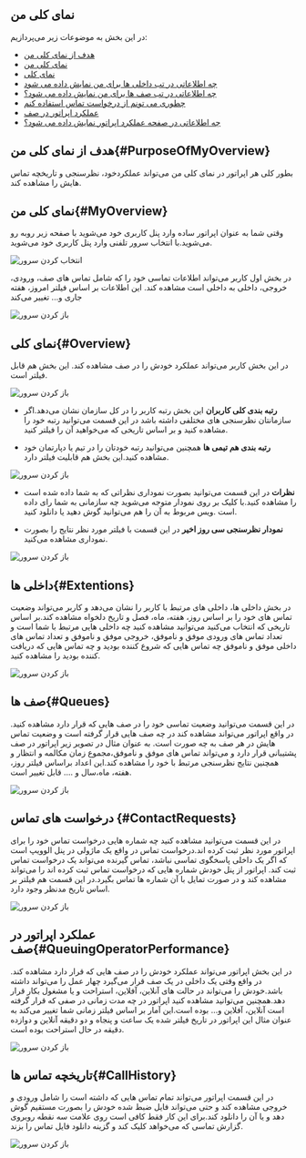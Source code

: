 ## نمای کلی من

در این بخش به موضوعات زیر می‌پردازیم:
- [هدف از نمای کلی من](#PurposeOfMyOverview)
- [نمای کلی من](#MyOverview)
- [ نمای کلی](#Overview)
- [چه اطلاعاتی در تب داخلی ها برای من نمایش داده می شود](#Extentions)
- [چه اطلاعاتی در تب صف ها برای من نمایش داده می شود؟](#Queues)
- [چطوری می تونم از درخواست تماس استفاده کنم](#ContactRequests)
- [عملکرد اپراتور در صف ](QueuingOperatorPerformance)
- [چه اطلاعاتی در صفحه عملکرد اپراتور نمایش داده می شود؟](#CallHistory)

## هدف از نمای کلی من{#PurposeOfMyOverview}
بطور کلی هر اپراتور در نمای کلی من می‌تواند عملکردخود، نظرسنجی و تاریخچه تماس هایش را مشاهده کند.

## نمای کلی من{#MyOverview}
وقتی شما به عنوان اپراتور ساده وارد پنل کاربری خود می‌شوید با صفحه زیر روبه رو می‌شوید.با انتخاب سرور تلفنی وارد پنل کاربری خود می‌شوید.

![انتخاب کردن سرور ](./Image/SelectServer.png)

در بخش اول کاربر می‌تواند اطلاعات تماسی خود را که شامل تماس های صف، ورودی، خروجی، داخلی به داخلی است مشاهده کند. این اطلاعات بر اساس فیلتر امروز، هفته جاری و... تغییر می‌کند

![باز کردن سرور ](./Image/profile2.png)

## نمای کلی{#Overview}
در این بخش کاربر می‌تواند عملکرد خودش را در صف مشاهده کند. این بخش هم قابل فیلتر است.

![باز کردن سرور ](./Image/profile3.png)

- **رتبه بندی کلی کاربران**
این بخش رتبه کاربر را در کل سازمان نشان می‌دهد.اگر سازمانتان نظرسنجی های مختلفی داشته باشد در این قسمت می‌توانید رتبه خود را مشاهده کنید و بر اساس تاریخی که می‌خواهید آن را فیلتر کنید.

- **رتبه بندی هم تیمی ها**
همچنین می‌توانید رتبه خودتان را در تیم یا دپارتمان خود مشاهده کنید.این بخش هم قابلیت فیلتر دارد.


![باز کردن سرور ](./Image/profile4.png)

- **نظرات**
در این قسمت می‌توانید بصورت نموداری نظراتی که به شما داده شده است را مشاهده کنید.با کلیک بر روی نمودار متوجه می‌شوید چه سازمانی به شما رای داده است .ویس مربوط به آن را هم  می‌توانید گوش دهید یا دانلود کنید.

- **نمودار نظرسنجی سی روز اخیر**
در این قسمت با فیلتر مورد نظر نتایج را بصورت نموداری مشاهده می‌کنید.

![باز کردن سرور ](./Image/profile5.png)

## داخلی ها{#Extentions}
در بخش داخلی ها، داخلی های مرتبط با کاربر را نشان می‌دهد و کاربر می‌تواند وضعیت تماس های خود را  بر اساس روز، هفته، ماه، فصل و تاریخ دلخواه مشاهده کند.بر اساس تاریخی که انتخاب می‌کنید می‌توانید مشاهده کنید چه داخلی هایی مرتبط با شما است و تعداد تماس های ورودی موفق و ناموفق، خروجی موفق و ناموفق و تعداد تماس های داخلی موفق و ناموفق چه تماس هایی که شروع کننده بودید و چه تماس هایی که دریافت کننده بودید را مشاهده کنید.


![باز کردن سرور ](./Image/profile6.png)

## صف ها{#Queues}
در این قسمت می‌توانید وضعیت تماسی خود را در صف هایی که قرار دارد مشاهده کنید. در واقع اپراتور می‌تواند مشاهده کند در چه صف هایی قرار گرفته است و وضعیت تماس هایش در هر صف به چه صورت است. به عنوان مثال  در تصویر زیر اپراتور در صف پشتیبانی قرار دارد و می‌تواند تماس های موفق و ناموفق،مجموع زمان مکالمه و انتظار و همچنین نتایج نظرسنجی مرتبط با خود را مشاهده کند.این اعداد براساس فیلتر روز، هفته، ماه،سال و .... قابل تغییر است.


![باز کردن سرور ](./Image/queu.png)

## درخواست های تماس {#ContactRequests}
در این قسمت می‌توانید مشاهده کنید چه شماره هایی درخواست تماس خود را برای اپراتور مورد نظر ثبت کرده اند.درخواست تماس در واقع یک ماژولی در پنل الوویپ است که اگر یک داخلی پاسخگوی تماسی نباشد، تماس گیرنده می‌تواند یک درخواست تماس ثبت کند. اپراتور از پنل خودش شماره هایی که درخواست تماس ثبت کرده اند را می‌تواند مشاهده کند و در صورت تمایل با آن شماره ها تماس بگیرد.در این قسمت هم فیلتر بر اساس تاریخ مدنظر وجود دارد.



![باز کردن سرور ](./Image/callbackrequest.png)

## عملکرد اپراتور در صف{#QueuingOperatorPerformance}
در این بخش اپراتور می‌تواند عملکرد خودش را در صف هایی که قرار دارد مشاهده کند. در واقع وقتی یک داخلی در یک صف قرار می‌گیرد چهار عمل را می‌تواند داشته باشد.خودش را می‌تواند در حالت های آنلاین، آفلاین، استراحت و یا مشغول بکار قرار دهد.همچنین می‌توانید مشاهده کنید اپراتور در چه مدت زمانی در صفی که قرار گرفته است آنلاین، آفلاین و... بوده است.این آمار بر اساس فیلتر زمانی شما تغییر می‌کند به عنوان مثال این اپراتور در تاریخ   فیلتر شده یک ساعت و پنجاه و دو دقیقه آنلاین و دوازده دقیقه در حال استراحت بوده است.

![باز کردن سرور ](./Image/operator-queue.png)

## تاریخچه تماس ها{#CallHistory}
در این قسمت اپراتور می‌تواند تمام تماس هایی که داشته است را شامل ورودی و خروجی مشاهده کند و حتی می‌تواند فایل ضبط شده خودش را بصورت مستقیم گوش دهد و یا آن را دانلود کند.برای این کار فقط کافی است روی علامت سه نقطه روبروی گزارش تماسی که می‌خواهد کلیک کند و گزینه دانلود فایل تماس را بزند.

![باز کردن سرور ](./Image/report.png)

